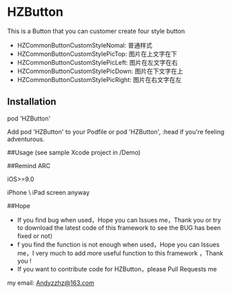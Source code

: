 # HZButton
This is a Button that you can customer create four style button

 - HZCommonButtonCustomStyleNomal:    普通样式
 - HZCommonButtonCustomStylePicTop:   图片在上文字在下
 - HZCommonButtonCustomStylePicLeft:  图片在左文字在右
 - HZCommonButtonCustomStylePicDown:  图片在下文字在上
 - HZCommonButtonCustomStylePicRight: 图片在右文字在左

## Installation
pod 'HZButton'

Add pod 'HZButton' to your Podfile or pod 'HZButton', :head if you're feeling adventurous.

##Usage
(see sample Xcode project in /Demo)


##Remind
ARC

iOS>=9.0

iPhone \ iPad screen anyway

##Hope

-  If you find bug when used，Hope you can Issues me，Thank you or try to download the latest code of this framework to see the BUG has been fixed or not）
- f you find the function is not enough when used，Hope you can Issues me，I very much to add more useful function to this framework ，Thank you !
- If you want to contribute code for HZButton，please Pull Requests me

my email: Andyzzhz@163.com

